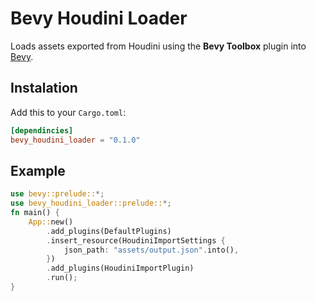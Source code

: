 # Bevy Houdini Loader

Loads assets exported from Houdini using the **Bevy Toolbox** plugin into [Bevy](https://bevyengine.org/).

## Instalation

Add this to your `Cargo.toml`:

````toml
[dependincies]
bevy_houdini_loader = "0.1.0"
````
## Example

```rust
use bevy::prelude::*;
use bevy_houdini_loader::prelude::*;
fn main() {
    App::new()
        .add_plugins(DefaultPlugins)
        .insert_resource(HoudiniImportSettings {
            json_path: "assets/output.json".into(),
        })
        .add_plugins(HoudiniImportPlugin)
        .run();
}
```
